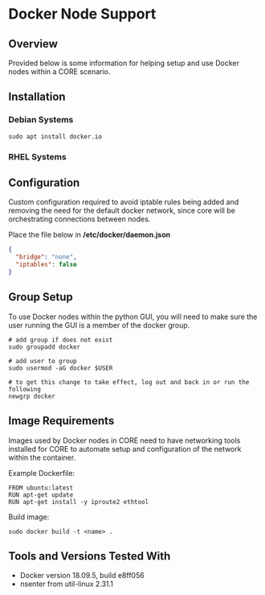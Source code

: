 # Docker Node Support

## Overview

Provided below is some information for helping setup and use Docker
nodes within a CORE scenario.

## Installation

### Debian Systems

```shell
sudo apt install docker.io
```

### RHEL Systems

## Configuration

Custom configuration required to avoid iptable rules being added and removing
the need for the default docker network, since core will be orchestrating
connections between nodes.

Place the file below in **/etc/docker/daemon.json**

```json
{
  "bridge": "none",
  "iptables": false
}
```

## Group Setup

To use Docker nodes within the python GUI, you will need to make sure the
user running the GUI is a member of the docker group.

```shell
# add group if does not exist
sudo groupadd docker

# add user to group
sudo usermod -aG docker $USER

# to get this change to take effect, log out and back in or run the following
newgrp docker
```

## Image Requirements

Images used by Docker nodes in CORE need to have networking tools installed for
CORE to automate setup and configuration of the network within the container.

Example Dockerfile:

```
FROM ubuntu:latest
RUN apt-get update
RUN apt-get install -y iproute2 ethtool
```

Build image:

```shell
sudo docker build -t <name> .
```

## Tools and Versions Tested With

* Docker version 18.09.5, build e8ff056
* nsenter from util-linux 2.31.1
